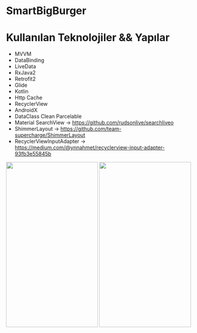 # SmartBigBurger

 # Kullanılan Teknolojiler && Yapılar
 
* MVVM
* DataBinding 
* LiveData
* RxJava2
* Retrofit2
* Glide
* Kotlin 
* Http Cache
* RecyclerView
* AndroidX
* DataClass Clean Parcelable
* Material SearchView -> https://github.com/rudsonlive/searchliveo
* ShimmerLayout -> https://github.com/team-supercharge/ShimmerLayout
* RecyclerViewInputAdapter -> https://medium.com/@ynnahmet/recyclerview-input-adapter-93fb3e55845b


<img src="https://github.com/yenenahmet/SmartBigBurger/blob/master/app/src/main/res/drawable/Screenshot_20190527-085125_SmartBigBurger.jpg" height="450" width="250">


<img src="https://github.com/yenenahmet/SmartBigBurger/blob/master/app/src/main/res/drawable/Screenshot_20190527-085137_SmartBigBurger.jpg" height="450" width="250">
